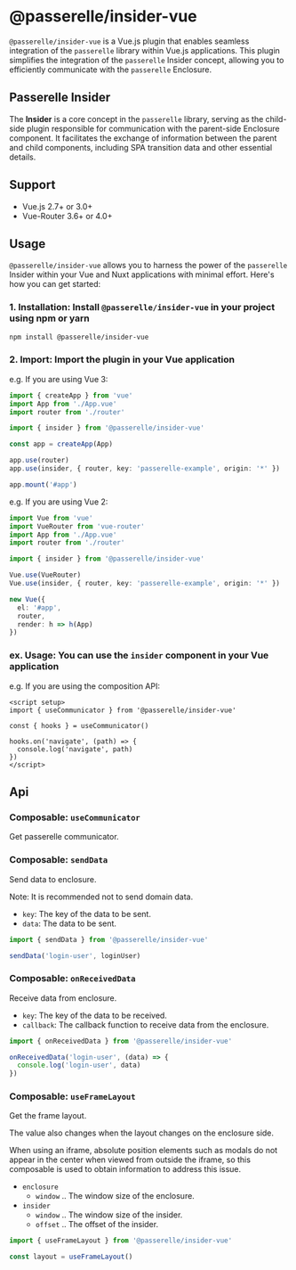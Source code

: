 # @passerelle/insider-vue

`@passerelle/insider-vue` is a Vue.js plugin that enables seamless integration of the `passerelle` library within Vue.js applications.
This plugin simplifies the integration of the `passerelle` Insider concept, allowing you to efficiently communicate with the `passerelle` Enclosure.

## Passerelle Insider

The **Insider** is a core concept in the `passerelle` library, serving as the child-side plugin responsible for communication with the parent-side Enclosure component. 
It facilitates the exchange of information between the parent and child components, including SPA transition data and other essential details.

## Support

- Vue.js 2.7+ or 3.0+
- Vue-Router 3.6+ or 4.0+

## Usage

`@passerelle/insider-vue` allows you to harness the power of the `passerelle` Insider within your Vue and Nuxt applications with minimal effort. Here's how you can get started:

### 1. **Installation**: Install `@passerelle/insider-vue` in your project using npm or yarn

```bash
npm install @passerelle/insider-vue
```

### 2. **Import**: Import the plugin in your Vue application

e.g. If you are using Vue 3:

```ts
import { createApp } from 'vue'
import App from './App.vue'
import router from './router'

import { insider } from '@passerelle/insider-vue'

const app = createApp(App)

app.use(router)
app.use(insider, { router, key: 'passerelle-example', origin: '*' })

app.mount('#app')
```

e.g. If you are using Vue 2:

```ts
import Vue from 'vue'
import VueRouter from 'vue-router'
import App from './App.vue'
import router from './router'

import { insider } from '@passerelle/insider-vue'

Vue.use(VueRouter)
Vue.use(insider, { router, key: 'passerelle-example', origin: '*' })

new Vue({
  el: '#app',
  router,
  render: h => h(App)
})
```

### ex. **Usage**: You can use the `insider` component in your Vue application

e.g. If you are using the composition API:

```vue
<script setup>
import { useCommunicator } from '@passerelle/insider-vue'

const { hooks } = useCommunicator()

hooks.on('navigate', (path) => {
  console.log('navigate', path)
})
</script>
```

## Api

### Composable: `useCommunicator`

Get passerelle communicator.

### Composable: `sendData`

Send data to enclosure.

Note: It is recommended not to send domain data.

- `key`: The key of the data to be sent.
- `data`: The data to be sent.

```ts
import { sendData } from '@passerelle/insider-vue'

sendData('login-user', loginUser)
```

### Composable: `onReceivedData`

Receive data from enclosure.

- `key`: The key of the data to be received.
- `callback`: The callback function to receive data from the enclosure.

```ts
import { onReceivedData } from '@passerelle/insider-vue'

onReceivedData('login-user', (data) => {
  console.log('login-user', data)
})
```

### Composable: `useFrameLayout`

Get the frame layout.

The value also changes when the layout changes on the enclosure side.

When using an iframe, absolute position elements such as modals do not appear in the center when viewed from outside the iframe, so this composable is used to obtain information to address this issue.


- `enclosure`
  - `window` .. The window size of the enclosure.
- `insider`
  - `window` .. The window size of the insider.
  - `offset` .. The offset of the insider.

```ts
import { useFrameLayout } from '@passerelle/insider-vue'

const layout = useFrameLayout()
```
